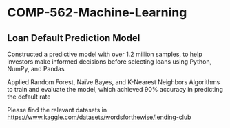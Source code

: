 # COMP-562-Machine-Learning

## Loan Default Prediction Model

Constructed a predictive model with over 1.2 million samples, to help investors make informed decisions before selecting loans using Python, NumPy, and Pandas

Applied Random Forest, Naïve Bayes, and K-Nearest Neighbors Algorithms to train and evaluate the model, which achieved 90% accuracy in predicting the default rate

Please find the relevant datasets in https://www.kaggle.com/datasets/wordsforthewise/lending-club
